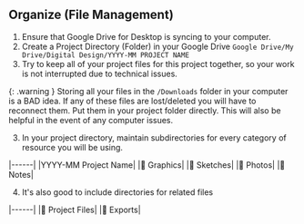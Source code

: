 ## Organize (File Management)
1. Ensure that Google Drive for Desktop is syncing to your computer.
1. Create a Project Directory (Folder) in your Google Drive `Google Drive/My Drive/Digital Design/YYYY-MM PROJECT NAME`
2. Try to keep all of your project files for this project together, so your work is not interrupted due to technical issues. 

{: .warning }
Storing all your files in the `/Downloads` folder in your computer is a BAD idea. If any of these files are lost/deleted you will have to reconnect them. Put them in your project folder directly. This will also be helpful in the event of any computer issues.

3. In your project directory, maintain subdirectories for every category of resource you will be using.

|------|
|YYYY-MM Project Name|
|📁 Graphics|
|📁 Sketches|
|📁 Photos|
|📁 Notes|

4. It's also good to include directories for related files

|------|
|📁 Project Files|
|📁 Exports|

